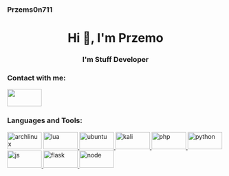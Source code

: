 ### Przems0n711
<h1 align="center">Hi 👋, I'm Przemo</h1>
<h3 align="center">I'm Stuff Developer</h3>

<h3 align="left">Contact with me:</h3>
<p align="left">
<a href="https://twitter.com/Kashy16674997" target="blank"><img align="center" src="https://img.shields.io/badge/Twitter-1DA1F2?style=for-the-badge&logo=twitter&logoColor=white" height="40" width="80" /></a>

<h3 align="left">Languages and Tools:</h3>
<p align="left"> </a> <a href="https://archlinux.org/" target="_blank" rel="noreferrer"> <img src="https://img.shields.io/badge/Arch_Linux-1793D1?style=for-the-badge&logo=arch-linux&logoColor=white" alt="archlinux" width="80" height="40"/></a> <a href="https://www.lua.org/" target="_blank" rel="noreferrer"> <img src="https://img.shields.io/badge/Lua-2C2D72?style=for-the-badge&logo=lua&logoColor=white" alt="lua" width="80" height="40"/> </a> <a href="https://ubuntu.com/" target="_blank" rel="noreferrer"> <img src="https://img.shields.io/badge/Ubuntu-E95420?style=for-the-badge&logo=ubuntu&logoColor=white" alt="ubuntu" width="80" height="40"/> <a href="https://www.kali.org/" target="_blank" rel="noreferrer"> <img src="https://img.shields.io/badge/Kali_Linux-557C94?style=for-the-badge&logo=kali-linux&logoColor=white" alt="kali" width="80" height="40"/> <a href="https://www.php.net/" target="_blank" rel="noreferrer"> <img src="https://img.shields.io/badge/PHP-777BB4?style=for-the-badge&logo=php&logoColor=white" alt="php" width="80" height="40"/> <a href="https://www.python.org/" target="_blank" rel="noreferrer"> <img src="https://img.shields.io/badge/Python-14354C?style=for-the-badge&logo=python&logoColor=white" alt="python" width="80" height="40"/> <a href="https://www.javascript.com/" target="_blank" rel="noreferrer"> <img src="https://img.shields.io/badge/JavaScript-F7DF1E?style=for-the-badge&logo=javascript&logoColor=black" alt="js" width="80" height="40"/> <a href="https://flask.palletsprojects.com/en/2.2.x/" target="_blank" rel="noreferrer"> <img src="https://img.shields.io/badge/Flask-000000?style=for-the-badge&logo=flask&logoColor=white" alt="flask" width="80" height="40"/> <a href="https://nodejs.org/en" target="_blank" rel="noreferrer"> <img src="https://img.shields.io/badge/Node.js-43853D?style=for-the-badge&logo=node.js&logoColor=white" alt="node" width="80" height="40"/>

